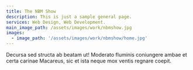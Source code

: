 ```yaml
---
title: The NBM Show
description: This is just a sample general page.
services: Web Design, Web Development.
main_image_path: /assets/images/work/nbmshow.jpg
images:
  - image_path: '/assets/images/work/nbmshow/home.jpg'
---
```


Decursa sed structa ab
beatam ut! Moderato fluminis coniungere ambae et certa carinae Macareus, sic et
ista neque mox ventis regnare coepit.

